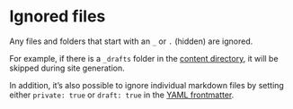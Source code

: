 # Ignored files

Any files and folders that start with an `_` or `.` (hidden) are ignored.

For example, if there is a `_drafts` folder in the
[content directory](content.md), it will be skipped during site generation.

In addition, it’s also possible to ignore individual markdown files by setting
either `private: true` or `draft: true` in the
[YAML frontmatter](frontmatter.md).
